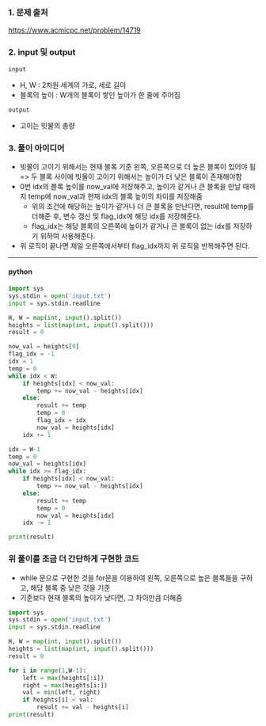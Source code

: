 


### 1. 문제 출처
   https://www.acmicpc.net/problem/14719

### 2. input 및 output

`input`
 - H, W : 2차원 세계의 가로, 세로 길이
 - 블록의 높이 : W개의 블록이 쌓인 높이가 한 줄에 주어짐

`output`
 - 고이는 빗물의 총량
### 3. 풀이 아이디어

- 빗물이 고이기 위해서는 현재 블록 기준 왼쪽, 오른쪽으로  더 높은 블록이 있어야 됨 => 두 블록 사이에 빗물이 고이기 위해서는 높이가 더 낮은 블록이 존재해야함
- 0번 idx의 블록 높이를 now_val에 저장해주고, 높이가 같거나 큰 블록을 만날 때까지 temp에 now_val과 현재 idx의 블록 높이의 차이를 저장해줌
	- 위의 조건에 해당하는 높이가 같거나 더 큰 블록을 만난다면, result에 temp를 더해준 후, 변수 갱신 및 flag_idx에 해당 idx를 저장해준다.
	- flag_idx는 해당 블록의 오른쪽에 높이가 같거나 큰 블록이 없는 idx를 저장하기 위하여 사용해준다.
- 위 로직이 끝나면 제일 오른쪽에서부터 flag_idx까지 위 로직을 반복해주면 된다.
---

#### python

```python
import sys
sys.stdin = open('input.txt')
input = sys.stdin.readline

H, W = map(int, input().split())
heights = list(map(int, input().split()))
result = 0

now_val = heights[0]
flag_idx = -1
idx = 1
temp = 0
while idx < W:
    if heights[idx] < now_val:
        temp += now_val - heights[idx]
    else:
        result += temp
        temp = 0
        flag_idx = idx
        now_val = heights[idx]
    idx += 1

idx = W-1
temp = 0
now_val = heights[idx]
while idx >= flag_idx:
    if heights[idx] < now_val:
        temp += now_val - heights[idx]
    else:
        result += temp
        temp = 0
        now_val = heights[idx]
    idx -= 1

print(result)

```

### **위 풀이를 조금 더 간단하게 구현한 코드**
- while 문으로 구현한 것을 for문을 이용하여 왼쪽, 오른쪽으로  높은 블록들을 구하고, 해당 블록 중 낮은 것을 기준
- 기준보다 현재 블록의 높이가 낮다면, 그 차이만큼 더해줌

```python
import sys
sys.stdin = open('input.txt')
input = sys.stdin.readline

H, W = map(int, input().split())
heights = list(map(int, input().split()))
result = 0

for i in range(1,W-1):
    left = max(heights[:i])
    right = max(heights[i:])
    val = min(left, right)
    if heights[i] < val:
        result += val - heights[i]
print(result)
```